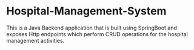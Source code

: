 # Hospital-Management-System

This is a Java Backend application that is built using SpringBoot and exposes Http endpoints which perform CRUD operations for the hospital management activities.
